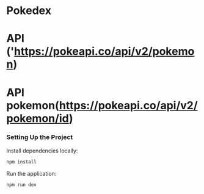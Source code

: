 #  P o k e d e x 

 # API ('https://pokeapi.co/api/v2/pokemon)
 # API pokemon(https://pokeapi.co/api/v2/pokemon/id) 

### Setting Up the Project

Install dependencies locally:

```bash
npm install
```

Run the application:

```bash
npm run dev
```